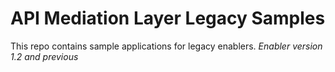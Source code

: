 # API Mediation Layer Legacy Samples

This repo contains sample applications for legacy enablers. 
*Enabler version 1.2 and previous*
